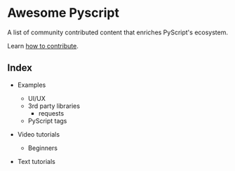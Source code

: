 # Awesome Pyscript

A list of community contributed content that enriches PyScript's ecosystem.

Learn [how to contribute](CONTRIBUTING.MD).

## Index

- Examples
    - UI/UX
    - 3rd party libraries
        - requests
    - PyScript tags

- Video tutorials
    - Beginners

- Text tutorials